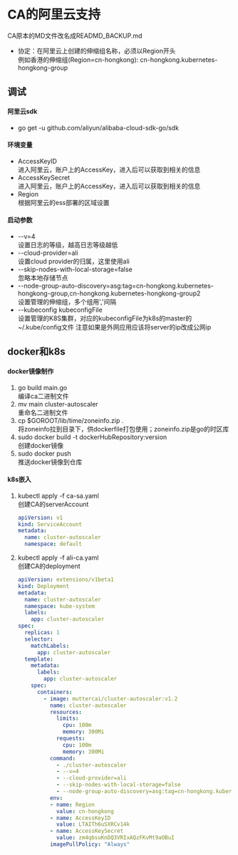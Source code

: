 # CA的阿里云支持

CA原本的MD文件改名成READMD_BACKUP.md

* 协定：在阿里云上创建的伸缩组名称，必须以Region开头  
例如香港的伸缩组(Region=cn-hongkong): cn-hongkong.kubernetes-hongkong-group

## 调试

#### 阿里云sdk
* go get -u github.com/aliyun/alibaba-cloud-sdk-go/sdk

#### 环境变量
* AccessKeyID  
    进入阿里云，账户上的AccessKey，进入后可以获取到相关的信息
* AccessKeySecret  
    进入阿里云，账户上的AccessKey，进入后可以获取到相关的信息
* Region  
    根据阿里云的ess部署的区域设置
    
#### 启动参数
* --v=4  
    设置日志的等级，越高日志等级越低 
* --cloud-provider=ali  
    设置cloud provider的归属，这里使用ali
* --skip-nodes-with-local-storage=false  
    忽略本地存储节点
* --node-group-auto-discovery=asg:tag=cn-hongkong.kubernetes-hongkong-group,cn-hongkong.kubernetes-hongkong-group2  
    设置管理的伸缩组，多个组用','间隔
* --kubeconfig kubeconfigFile  
    设置管理的K8S集群，对应的kubeconfigFile为k8s的master的~/.kube/config文件
    注意如果是外网应用应该将server的ip改成公网ip
    
## docker和k8s

#### docker镜像制作
1. go build main.go  
    编译ca二进制文件
2. mv main cluster-autoscaler  
    重命名二进制文件
3. cp $GOROOT/lib/time/zoneinfo.zip .  
    将zoneinfo拉到目录下，供dockerfile打包使用；zoneinfo.zip是go的时区库
4. sudo docker build -t dockerHubRepository:version  
    创建docker镜像
5. sudo docker push  
    推送docker镜像到仓库

#### k8s嵌入
1. kubectl apply -f ca-sa.yaml  
    创建CA的serverAccount
    ```yaml
    apiVersion: v1
    kind: ServiceAccount
    metadata:
      name: cluster-autoscaler
      namespace: default
    ```
2. kubectl apply -f ali-ca.yaml  
    创建CA的deployment
    ```yaml
    apiVersion: extensions/v1beta1
    kind: Deployment
    metadata:
      name: cluster-autoscaler
      namespace: kube-system
      labels:
        app: cluster-autoscaler
    spec:
      replicas: 1
      selector:
        matchLabels:
          app: cluster-autoscaler
      template:
        metadata:
          labels:
            app: cluster-autoscaler
        spec:
          containers:
            - image: muttercai/cluster-autoscaler:v1.2
              name: cluster-autoscaler
              resources:
                limits:
                  cpu: 100m
                  memory: 300Mi
                requests:
                  cpu: 100m
                  memory: 300Mi
              command:
                - ./cluster-autoscaler
                - --v=4
                - --cloud-provider=ali
                - --skip-nodes-with-local-storage=false
                - --node-group-auto-discovery=asg:tag=cn-hongkong.kubernetes-hongkong-group,cn-hongkong.kubernetes-hongkong-group2
              env:
              - name: Region
                value: cn-hongkong
              - name: AccessKeyID
                value: LTAITh6uSXRCv14k
              - name: AccessKeySecret
                value: zm4qbsuKnDQ3VRIxAQzFKvMt9aOBuI
              imagePullPolicy: "Always"
    ```
    
